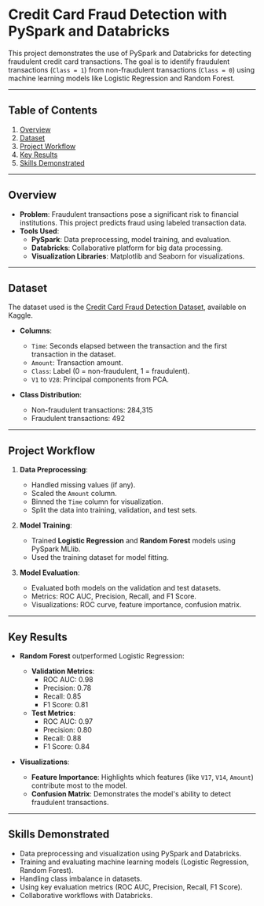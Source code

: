 # Credit Card Fraud Detection with PySpark and Databricks

This project demonstrates the use of PySpark and Databricks for detecting fraudulent credit card transactions. The goal is to identify fraudulent transactions (`Class = 1`) from non-fraudulent transactions (`Class = 0`) using machine learning models like Logistic Regression and Random Forest.

---

## Table of Contents
1. [Overview](#overview)
2. [Dataset](#dataset)
3. [Project Workflow](#project-workflow)
4. [Key Results](#key-results)
5. [Skills Demonstrated](#skills-demonstrated)

---

## Overview
- **Problem**: Fraudulent transactions pose a significant risk to financial institutions. This project predicts fraud using labeled transaction data.
- **Tools Used**: 
  - **PySpark**: Data preprocessing, model training, and evaluation.
  - **Databricks**: Collaborative platform for big data processing.
  - **Visualization Libraries**: Matplotlib and Seaborn for visualizations.

---

## Dataset
The dataset used is the [Credit Card Fraud Detection Dataset](https://www.kaggle.com/mlg-ulb/creditcardfraud), available on Kaggle.

- **Columns**:
  - `Time`: Seconds elapsed between the transaction and the first transaction in the dataset.
  - `Amount`: Transaction amount.
  - `Class`: Label (0 = non-fraudulent, 1 = fraudulent).
  - `V1` to `V28`: Principal components from PCA.

- **Class Distribution**:
  - Non-fraudulent transactions: 284,315
  - Fraudulent transactions: 492

---

## Project Workflow
1. **Data Preprocessing**:
   - Handled missing values (if any).
   - Scaled the `Amount` column.
   - Binned the `Time` column for visualization.
   - Split the data into training, validation, and test sets.

2. **Model Training**:
   - Trained **Logistic Regression** and **Random Forest** models using PySpark MLlib.
   - Used the training dataset for model fitting.

3. **Model Evaluation**:
   - Evaluated both models on the validation and test datasets.
   - Metrics: ROC AUC, Precision, Recall, and F1 Score.
   - Visualizations: ROC curve, feature importance, confusion matrix.

---

## Key Results
- **Random Forest** outperformed Logistic Regression:
  - **Validation Metrics**:
    - ROC AUC: 0.98
    - Precision: 0.78
    - Recall: 0.85
    - F1 Score: 0.81
  - **Test Metrics**:
    - ROC AUC: 0.97
    - Precision: 0.80
    - Recall: 0.88
    - F1 Score: 0.84

- **Visualizations**:
  - **Feature Importance**: Highlights which features (like `V17`, `V14`, `Amount`) contribute most to the model.
  - **Confusion Matrix**: Demonstrates the model's ability to detect fraudulent transactions.

---

## Skills Demonstrated
- Data preprocessing and visualization using PySpark and Databricks.
- Training and evaluating machine learning models (Logistic Regression, Random Forest).
- Handling class imbalance in datasets.
- Using key evaluation metrics (ROC AUC, Precision, Recall, F1 Score).
- Collaborative workflows with Databricks.
